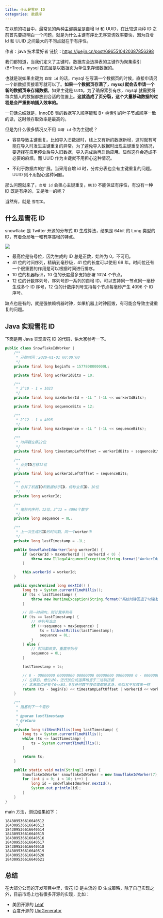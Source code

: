 ```yaml
---
title: 什么是雪花 ID
categories: 数据库
---
```


在以前的项目中，最常见的两种主键类型是自增 Id 和 UUID，在比较这两种 ID 之前首先要搞明白一个问题，就是为什么主键有序比无序查询效率要快，因为自增 Id 和 UUID 之间最大的不同点就在于有序性。

作者：java 技术爱好者
链接：https://juejin.cn/post/6965510420387856398

<!-- more -->

我们都知道，当我们定义了主键时，数据库会选择表的主键作为聚集索引(B+Tree)，mysql 在底层是以数据页为单位来存储数据的。

也就是说如果主键为 `自增 id` 的话，mysql 在写满一个数据页的时候，直接申请另一个新数据页接着写就可以了。**如果一个数据页存满了，mysql 就会去申请一个新的数据页来存储数据**。如果主键是 `UUID`，为了确保索引有序，mysql 就需要将每次插入的数据都放到合适的位置上。**这就造成了页分裂，这个大量移动数据的过程是会严重影响插入效率的。**

一句话总结就是，InnoDB 表的数据写入顺序能和 B+ 树索引的叶子节点顺序一致的话，这时候存取效率是最高的。

但是为什么很多情况又不用 `自增 id` 作为主键呢？

- 容易导致主键重复。比如导入旧数据时，线上又有新的数据新增，这时就有可能在导入时发生主键重复的异常。为了避免导入数据时出现主键重复的情况，要选择在应用停业后导入旧数据，导入完成后再启动应用。显然这样会造成不必要的麻烦。而 UUID 作为主键就不用担心这种情况。

- 不利于数据库的扩展。当采用自增 id 时，分库分表也会有主键重复的问题。UUID 则不用担心这种问题。

那么问题就来了，`自增 id` 会担心主键重复，`UUID` 不能保证有序性，有没有一种 ID 既是有序的，又是唯一的呢？

当然有，就是 `雪花ID`。

## 什么是雪花 ID

snowflake 是 Twitter 开源的分布式 ID 生成算法，结果是 64bit 的 Long 类型的 ID，有着全局唯一和有序递增的特点。

![](/img/what_snowflake/elem1.png)

- 最高位是符号位，因为生成的 ID 总是正数，始终为 0，不可用。
- 41 位的时间序列，精确到毫秒级，41 位的长度可以使用 69 年。时间位还有一个很重要的作用是可以根据时间进行排序。
- 10 位的机器标识，10 位的长度最多支持部署 1024 个节点。
- 12 位的计数序列号，序列号即一系列的自增 ID，可以支持同一节点同一毫秒生成多个 ID 序号，12 位的计数序列号支持每个节点每毫秒产生 4096 个 ID 序号。

缺点也是有的，就是强依赖机器时钟，如果机器上时钟回拨，有可能会导致主键重复的问题。

## Java 实现雪花 ID

下面是用 Java 实现雪花 ID 的代码，供大家参考一下。

```java
public class SnowflakeIdWorker {
    /**
     * 开始时间：2020-01-01 00:00:00
     */
    private final long beginTs = 1577808000000L;

    private final long workerIdBits = 10;

    /**
     * 2^10 - 1 = 1023
     */
    private final long maxWorkerId = -1L ^ (-1L << workerIdBits);

    private final long sequenceBits = 12;

    /**
     * 2^12 - 1 = 4095
     */
    private final long maxSequence = -1L ^ (-1L << sequenceBits);

    /**
     * 时间戳左移22位
     */
    private final long timestampLeftOffset = workerIdBits + sequenceBits;

    /**
     * 业务ID左移12位
     */
    private final long workerIdLeftOffset = sequenceBits;

    /**
     * 合并了机器ID和数据标示ID，统称业务ID，10位
     */
    private long workerId;

    /**
     * 毫秒内序列，12位，2^12 = 4096个数字
     */
    private long sequence = 0L;

    /**
     * 上一次生成的ID的时间戳，同一个worker中
     */
    private long lastTimestamp = -1L;

    public SnowflakeIdWorker(long workerId) {
        if (workerId > maxWorkerId || workerId < 0) {
            throw new IllegalArgumentException(String.format("WorkerId必须大于或等于0且小于或等于%d", maxWorkerId));
        }

        this.workerId = workerId;
    }

    public synchronized long nextId() {
        long ts = System.currentTimeMillis();
        if (ts < lastTimestamp) {
            throw new RuntimeException(String.format("系统时钟回退了%d毫秒", (lastTimestamp - ts)));
        }

        // 同一时间内，则计算序列号
        if (ts == lastTimestamp) {
            // 序列号溢出
            if (++sequence > maxSequence) {
                ts = tilNextMillis(lastTimestamp);
                sequence = 0L;
            }
        } else {
            // 时间戳改变，重置序列号
            sequence = 0L;
        }

        lastTimestamp = ts;

        // 0 - 00000000 00000000 00000000 00000000 00000000 0 - 00000000 00 - 00000000 0000
        // 左移后，低位补0，进行按位或运算相当于二进制拼接
        // 本来高位还有个0<<63，0与任何数字按位或都是本身，所以写不写效果一样
        return (ts - beginTs) << timestampLeftOffset | workerId << workerIdLeftOffset | sequence;
    }

    /**
     * 阻塞到下一个毫秒
     *
     * @param lastTimestamp
     * @return
     */
    private long tilNextMillis(long lastTimestamp) {
        long ts = System.currentTimeMillis();
        while (ts <= lastTimestamp) {
            ts = System.currentTimeMillis();
        }

        return ts;
    }

    public static void main(String[] args) {
        SnowflakeIdWorker snowflakeIdWorker = new SnowflakeIdWorker(7);
        for (int i = 0; i < 10; i++) {
            long id = snowflakeIdWorker.nextId();
            System.out.println(id);
        }
    }
}
```

main 方法，测试结果如下：

```
184309536616640512
184309536616640513
184309536616640514
184309536616640515
184309536616640516
184309536616640517
184309536616640518
184309536616640519
184309536616640520
184309536616640521
```

## 总结

在大部分公司的开发项目中里，雪花 ID 是主流的 ID 生成策略，除了自己实现之外，目前市场上也有很多开源的实现，比如：

- 美团开源的 [Leaf](https://github.com/Meituan-Dianping/Leaf)
- 百度开源的 [UidGenerator](https://github.com/baidu/uid-generator)
